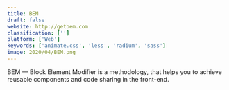 ```yaml
---
title: BEM
draft: false 
website: http://getbem.com
classification: ['']
platform: ['Web']
keywords: ['animate.css', 'less', 'radium', 'sass']
image: 2020/04/BEM.png
---
```

BEM — Block Element Modifier is a methodology, that helps you to achieve reusable components and code sharing in the front-end.